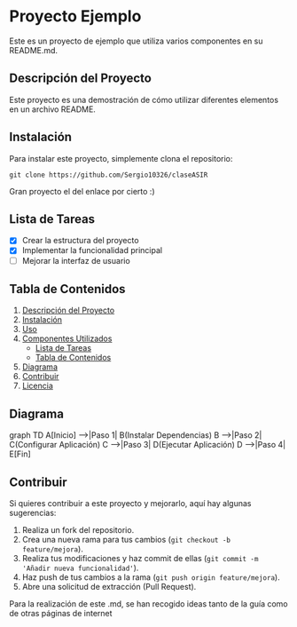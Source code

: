 # Proyecto Ejemplo

Este es un proyecto de ejemplo que utiliza varios componentes en su README.md.

## Descripción del Proyecto

Este proyecto es una demostración de cómo utilizar diferentes elementos en un archivo README.

## Instalación

Para instalar este proyecto, simplemente clona el repositorio:

```
git clone https://github.com/Sergio10326/claseASIR
```

Gran proyecto el del enlace por cierto :)

## Lista de Tareas

- [x] Crear la estructura del proyecto
- [x] Implementar la funcionalidad principal
- [ ] Mejorar la interfaz de usuario

## Tabla de Contenidos

1. [Descripción del Proyecto](#descripción-del-proyecto)
2. [Instalación](#instalación)
3. [Uso](#uso)
4. [Componentes Utilizados](#componentes-utilizados)
   - [Lista de Tareas](#lista-de-tareas)
   - [Tabla de Contenidos](#tabla-de-contenidos)
5. [Diagrama](#diagrama)
6. [Contribuir](#contribuir)
7. [Licencia](#licencia)

## Diagrama 

graph TD
  A[Inicio] -->|Paso 1| B(Instalar Dependencias)
  B -->|Paso 2| C(Configurar Aplicación)
  C -->|Paso 3| D(Ejecutar Aplicación)
  D -->|Paso 4| E[Fin]



## Contribuir

Si quieres contribuir a este proyecto y mejorarlo, aquí hay algunas sugerencias:

1. Realiza un fork del repositorio.
2. Crea una nueva rama para tus cambios (`git checkout -b feature/mejora`).
3. Realiza tus modificaciones y haz commit de ellas (`git commit -m 'Añadir nueva funcionalidad'`).
4. Haz push de tus cambios a la rama (`git push origin feature/mejora`).
5. Abre una solicitud de extracción (Pull Request).

Para la realización de este .md, se han recogido ideas tanto de la guía como de otras páginas de internet
